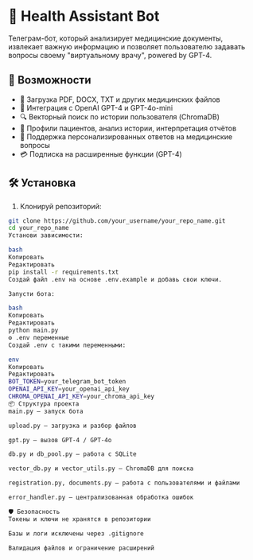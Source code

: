 # 🧠 Health Assistant Bot

Телеграм-бот, который анализирует медицинские документы, извлекает важную информацию и позволяет пользователю задавать вопросы своему "виртуальному врачу", powered by GPT-4.

## 🚀 Возможности

- 📄 Загрузка PDF, DOCX, TXT и других медицинских файлов
- 🤖 Интеграция с OpenAI GPT-4 и GPT-4o-mini
- 🔍 Векторный поиск по истории пользователя (ChromaDB)
- 🧾 Профили пациентов, анализ истории, интерпретация отчётов
- 🧠 Поддержка персонализированных ответов на медицинские вопросы
- 💳 Подписка на расширенные функции (GPT-4)

## 🛠️ Установка

1. Клонируй репозиторий:
```bash
git clone https://github.com/your_username/your_repo_name.git
cd your_repo_name
Установи зависимости:

bash
Копировать
Редактировать
pip install -r requirements.txt
Создай файл .env на основе .env.example и добавь свои ключи.

Запусти бота:

bash
Копировать
Редактировать
python main.py
⚙️ .env переменные
Создай .env с такими переменными:

env
Копировать
Редактировать
BOT_TOKEN=your_telegram_bot_token
OPENAI_API_KEY=your_openai_api_key
CHROMA_OPENAI_API_KEY=your_chroma_api_key
📦 Структура проекта
main.py — запуск бота

upload.py — загрузка и разбор файлов

gpt.py — вызов GPT-4 / GPT-4o

db.py и db_pool.py — работа с SQLite

vector_db.py и vector_utils.py — ChromaDB для поиска

registration.py, documents.py — работа с пользователями и файлами

error_handler.py — централизованная обработка ошибок

🛡️ Безопасность
Токены и ключи не хранятся в репозитории

Базы и логи исключены через .gitignore

Валидация файлов и ограничение расширений